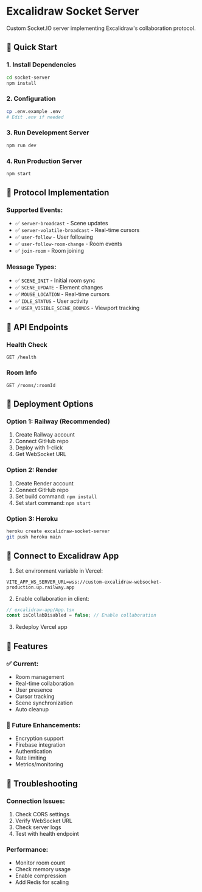 # Excalidraw Socket Server

Custom Socket.IO server implementing Excalidraw's collaboration protocol.

## 🚀 Quick Start

### 1. Install Dependencies
```bash
cd socket-server
npm install
```

### 2. Configuration
```bash
cp .env.example .env
# Edit .env if needed
```

### 3. Run Development Server
```bash
npm run dev
```

### 4. Run Production Server
```bash
npm start
```

## 🔧 Protocol Implementation

### Supported Events:
- ✅ `server-broadcast` - Scene updates
- ✅ `server-volatile-broadcast` - Real-time cursors
- ✅ `user-follow` - User following
- ✅ `user-follow-room-change` - Room events
- ✅ `join-room` - Room joining

### Message Types:
- ✅ `SCENE_INIT` - Initial room sync
- ✅ `SCENE_UPDATE` - Element changes  
- ✅ `MOUSE_LOCATION` - Real-time cursors
- ✅ `IDLE_STATUS` - User activity
- ✅ `USER_VISIBLE_SCENE_BOUNDS` - Viewport tracking

## 📡 API Endpoints

### Health Check
```
GET /health
```

### Room Info
```
GET /rooms/:roomId
```

## 🚀 Deployment Options

### Option 1: Railway (Recommended)
1. Create Railway account
2. Connect GitHub repo
3. Deploy with 1-click
4. Get WebSocket URL

### Option 2: Render
1. Create Render account
2. Connect GitHub repo  
3. Set build command: `npm install`
4. Set start command: `npm start`

### Option 3: Heroku
```bash
heroku create excalidraw-socket-server
git push heroku main
```

## 🔗 Connect to Excalidraw App

1. Set environment variable in Vercel:
```
VITE_APP_WS_SERVER_URL=wss://custom-excalidraw-websocket-production.up.railway.app
```

2. Enable collaboration in client:
```javascript
// excalidraw-app/App.tsx
const isCollabDisabled = false; // Enable collaboration
```

3. Redeploy Vercel app

## 🔧 Features

### ✅ Current:
- Room management
- Real-time collaboration
- User presence
- Cursor tracking
- Scene synchronization
- Auto cleanup

### 🔄 Future Enhancements:
- Encryption support
- Firebase integration
- Authentication
- Rate limiting
- Metrics/monitoring

## 🐛 Troubleshooting

### Connection Issues:
1. Check CORS settings
2. Verify WebSocket URL
3. Check server logs
4. Test with health endpoint

### Performance:
- Monitor room count
- Check memory usage
- Enable compression
- Add Redis for scaling
